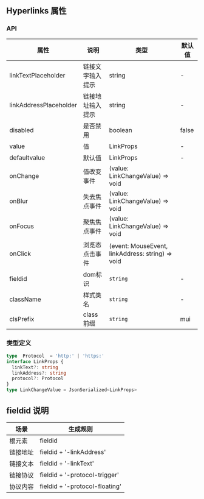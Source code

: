 ## Hyperlinks 属性
### API

| 属性                     | 说明       | 类型                                               | 默认值   |
|------------------------|----------|--------------------------------------------------|-------|
| linkTextPlaceholder    | 链接文字输入提示 | string                                           | -     |
| linkAddressPlaceholder | 链接地址输入提示 | string                                           | -     |
| disabled               | 是否禁用     | boolean                                          | false |
| value                  | 值        | LinkProps                                        | -     |    
| defaultvalue           | 默认值      | LinkProps                                        | -     |    
| onChange               | 值改变事件    | (value: LinkChangeValue) => void                 |
| onBlur                 | 失去焦点事件   | (value: LinkChangeValue) => void                 |
| onFocus                | 聚焦焦点事件   | (value: LinkChangeValue) => void                 |
| onClick                | 浏览态点击事件  | (event: MouseEvent, linkAddress: string) => void |
| fieldid                | dom标识    | `string `                                        | -     | false
| className              | 样式类名     | `string`                                         | -     
| clsPrefix              | class前缀  | `string`                                         | mui   |

### 类型定义
```ts
type  Protocol  = 'http:' | 'https:'
interface LinkProps {
  linkText?: string
  linkAddress?: string
  protocol?: Protocol
}
type LinkChangeValue = JsonSerialized<LinkProps>

```

## fieldid 说明

| 场景   | 生成规则                           |
|------|--------------------------------|
| 根元素  | fieldid                        |
| 链接地址 | fieldid + '-linkAddress'       |
| 链接文本 | fieldid + '-linkText'          |
| 链接协议 | fieldid + '-protocol-trigger'  |
| 协议内容 | fieldid + '-protocol-floating' |
